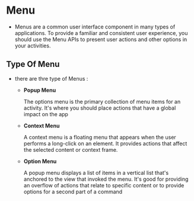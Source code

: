 # Menu

- Menus are a common user interface component in many types of applications.
  To provide a familiar and consistent user experience, you should use the Menu APIs to present user actions and
  other options in your activities.

## Type Of Menu 
- there are thre type of Menus : 
  - **Popup Menu**
      
      The options menu is the primary collection of menu items for an activity.
      It's where you should place actions that have a global impact on the app
      
  - **Context Menu**
      
      A context menu is a floating menu that appears when the user performs a long-click on an element.
      It provides actions that affect the selected content or context frame.      
      
  - **Option Menu**
  
      A popup menu displays a list of items in a vertical list that's anchored to the view that invoked the menu.
      It's good for providing an overflow of actions that relate to specific content or to provide options for a second part of a command
